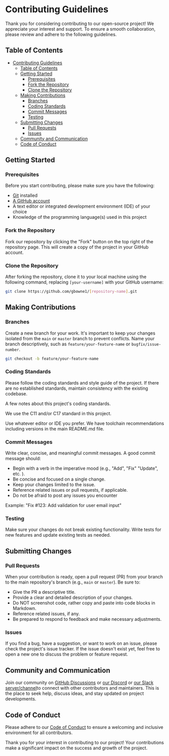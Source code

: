# Contributing Guidelines

Thank you for considering contributing to our open-source project! We appreciate your interest and support. To ensure a smooth collaboration, please review and adhere to the following guidelines.

## Table of Contents

- [Contributing Guidelines](#contributing-guidelines)
	- [Table of Contents](#table-of-contents)
	- [Getting Started](#getting-started)
		- [Prerequisites](#prerequisites)
		- [Fork the Repository](#fork-the-repository)
		- [Clone the Repository](#clone-the-repository)
	- [Making Contributions](#making-contributions)
		- [Branches](#branches)
		- [Coding Standards](#coding-standards)
		- [Commit Messages](#commit-messages)
		- [Testing](#testing)
	- [Submitting Changes](#submitting-changes)
		- [Pull Requests](#pull-requests)
		- [Issues](#issues)
	- [Community and Communication](#community-and-communication)
	- [Code of Conduct](#code-of-conduct)

## Getting Started

### Prerequisites

Before you start contributing, please make sure you have the following:

- [Git](https://git-scm.com/) installed
- [A GitHub account](https://github.com/)
- A text editor or integrated development environment (IDE) of your choice
- Knowledge of the programming language(s) used in this project

### Fork the Repository

Fork our repository by clicking the "Fork" button on the top right of the repository page. This will create a copy of the project in your GitHub account.

### Clone the Repository

After forking the repository, clone it to your local machine using the following command, replacing `[your-username]` with your GitHub username:

```bash
git clone https://github.com/gbowne1/[repository-name].git
```

## Making Contributions

### Branches

Create a new branch for your work. It's important to keep your changes isolated from the `main` or `master` branch to prevent conflicts. Name your branch descriptively, such as `feature/your-feature-name` or `bugfix/issue-number`.

```bash
git checkout -b feature/your-feature-name
```

### Coding Standards

Please follow the coding standards and style guide of the project. If there are no established standards, maintain consistency with the existing codebase.

A few notes about this project's coding standards.

We use the C11 and/or C17 standard in this project.

Use whatever editor or IDE you prefer.  We have toolchain recommendations including versions in the main README.md file.

### Commit Messages

Write clear, concise, and meaningful commit messages. A good commit message should:

- Begin with a verb in the imperative mood (e.g., "Add", "Fix" "Update", etc. ).
- Be concise and focused on a single change.
- Keep your changes limited to the issue.
- Reference related issues or pull requests, if applicable.
- Do not be afraid to post any issues you encounter

Example: "Fix #123: Add validation for user email input"

### Testing

Make sure your changes do not break existing functionality. Write tests for new features and update existing tests as needed.

## Submitting Changes

### Pull Requests

When your contribution is ready, open a pull request (PR) from your branch to the main repository's branch (e.g., `main` or `master`). Be sure to:

- Give the PR a descriptive title.
- Provide a clear and detailed description of your changes.
- Do NOT screenshot code, rather copy and paste into code blocks in Markdown.
- Reference related issues, if any.
- Be prepared to respond to feedback and make necessary adjustments.

### Issues

If you find a bug, have a suggestion, or want to work on an issue, please check the project's issue tracker. If the issue doesn't exist yet, feel free to open a new one to discuss the problem or feature request.

## Community and Communication

Join our community on [GitHub Discussions](https://github.com/gbowne1/ClassicOS/discussions) or [our Discord](https://discord.gg/QusyDYeh) or [our Slack server/channel](https://join.slack.com/t/connectcoders/shared_invite/zt-23ajnvegn-0nUuIlxhSDU8tQrPBL~riQ)to connect with other contributors and maintainers. This is the place to seek help, discuss ideas, and stay updated on project developments.

## Code of Conduct

Please adhere to our [Code of Conduct](CODE_OF_CONDUCT.md) to ensure a welcoming and inclusive environment for all contributors.

Thank you for your interest in contributing to our project! Your contributions make a significant impact on the success and growth of the project.
